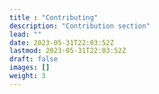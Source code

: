 ```yaml
---
title : "Contributing"
description: "Contribution section"
lead: ""
date: 2023-05-31T22:03:52Z
lastmod: 2023-05-31T22:03:52Z
draft: false
images: []
weight: 3
---
```


